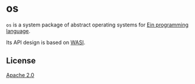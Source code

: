 # os

`os` is a system package of abstract operating systems for [Ein programming language](https://github.com/ein-lang/ein).

Its API design is based on [WASI](https://wasi.dev/).

## License

[Apache 2.0](LICENSE)

